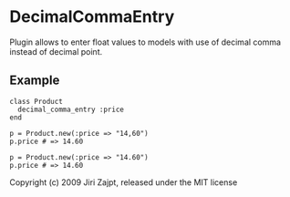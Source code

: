 DecimalCommaEntry
=================

Plugin allows to enter float values to models with use of decimal comma instead of decimal point.

Example
-------

    class Product
      decimal_comma_entry :price
    end

    p = Product.new(:price => "14,60")
    p.price # => 14.60

    p = Product.new(:price => "14.60")
    p.price # => 14.60


Copyright (c) 2009 Jiri Zajpt, released under the MIT license
